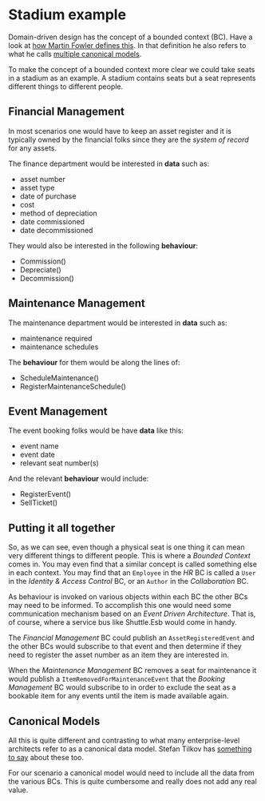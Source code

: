 # Stadium example

Domain-driven design has the concept of a bounded context (BC).  Have a look at [how Martin Fowler defines this](http://martinfowler.com/bliki/BoundedContext.html).  In that definition he also refers to what he calls [multiple canonical models](http://martinfowler.com/bliki/MultipleCanonicalModels.html).

To make the concept of a bounded context more clear we could take seats in a stadium as an example.  A stadium contains seats but a seat represents different things to different people.

## Financial Management

In most scenarios one would have to keep an asset register and it is typically owned by the financial folks since they are the *system of record* for any assets.  

The finance department would be interested in **data** such as:

- asset number
- asset type
- date of purchase
- cost
- method of depreciation
- date commissioned
- date decommissioned

They would also be interested in the following **behaviour**:

- Commission()
- Depreciate()
- Decommission()

## Maintenance Management

The maintenance department would be interested in **data** such as:

- maintenance required
- maintenance schedules

The **behaviour** for them would be along the lines of:

- ScheduleMaintenance()
- RegisterMaintenanceSchedule()

## Event Management

The event booking folks would be have **data** like this:

- event name
- event date
- relevant seat number(s)

And the relevant **behaviour** would include:

- RegisterEvent()
- SellTicket()

## Putting it all together

So, as we can see, even though a physical seat is one thing it can mean very different things to different people.  This is where a *Bounded Context* comes in.  You may even find that a similar concept is called something else in each context.  You may find that an `Employee` in the *HR* BC is called a `User` in the *Identity & Access Control* BC, or an `Author` in the *Collaboration* BC. 

As behaviour is invoked on various objects within each BC the other BCs may need to be informed.  To accomplish this one would need some communication mechanism based on an *Event Driven Architecture*.  That is, of course, where a service bus like Shuttle.Esb would come in handy.

The *Financial Management* BC could publish an `AssetRegisteredEvent` and the other BCs would subscribe to that event and then determine if they need to register the asset number as an item they are interested in.

When the *Maintenance Management* BC removes a seat for maintenance it would publish a `ItemRemovedForMaintenanceEvent` that the *Booking Management* BC would subscribe to in order to exclude the seat as a bookable item for any events until the item is made available again.

## Canonical Models

All this is quite different and contrasting to what many enterprise-level architects refer to as a canonical data model.  Stefan Tilkov has [something to say](https://www.innoq.com/en/blog/thoughts-on-a-canonical-data-model/) about these too.

For our scenario a canonical model would need to include all the data from the various BCs.  This is quite cumbersome and really does not add any real value.

